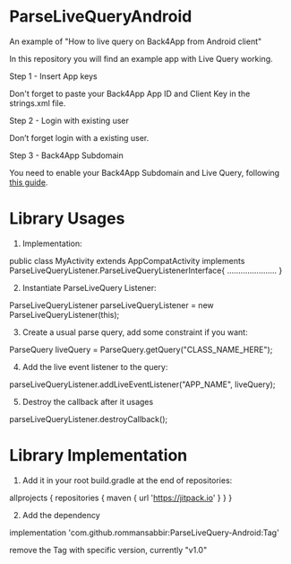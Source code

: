 # ParseLiveQueryAndroid

An example of "How to live query on Back4App from Android client" 

In this repository you will find an example app with Live Query working.

Step 1 - Insert App keys

Don't forget to paste your Back4App App ID and Client Key in the strings.xml file.

Step 2 - Login with existing user

Don’t forget login with a existing user.

Step 3 - Back4App Subdomain

You need to enable your Back4App Subdomain and Live Query, following [this guide](https://www.back4app.com/docs/platform/activating-webhosting).



# Library Usages

1. Implementation: 

public class MyActivity extends AppCompatActivity implements ParseLiveQueryListener.ParseLiveQueryListenerInterface{
......................
}

2. Instantiate ParseLiveQuery Listener: 

ParseLiveQueryListener parseLiveQueryListener = new ParseLiveQueryListener(this);

3. Create a usual parse query, add some constraint if you want: 

ParseQuery<ParseObject> liveQuery = ParseQuery.getQuery("CLASS_NAME_HERE");

4. Add the live event listener to the query: 

parseLiveQueryListener.addLiveEventListener("APP_NAME", liveQuery);

5. Destroy the callback after it usages

parseLiveQueryListener.destroyCallback();



# Library Implementation

1. Add it in your root build.gradle at the end of repositories:

allprojects {
	repositories {
	maven { url 'https://jitpack.io' }
	}
}

2. Add the dependency

implementation 'com.github.rommansabbir:ParseLiveQuery-Android:Tag'

remove the Tag with specific version, currently "v1.0"



